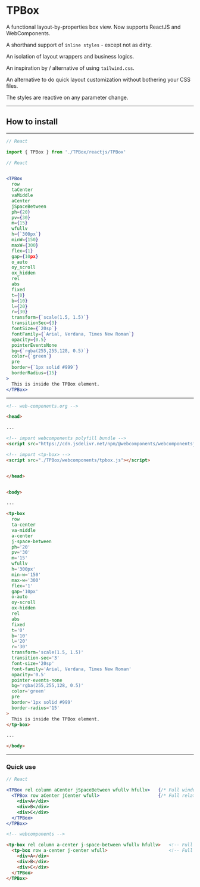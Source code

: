# TPBox

A functional layout-by-properties box view. Now supports ReactJS and WebComponents.

A shorthand support of `inline styles` - except not as dirty.

An isolation of layout wrappers and business logics.

An inspiration by / alternative of using `tailwind.css`.

An alternative to do quick layout customization without bothering your CSS files.

The styles are reactive on any parameter change.

----

## How to install

----

```jsx
// React

import { TPBox } from './TPBox/reactjs/TPBox'
```

```jsx
// React


<TPBox
  row
  taCenter
  vaMiddle
  aCenter
  jSpaceBetween
  ph={20}
  pv={30}
  m={15}
  wfullv
  h={`300px`}
  minW={150}
  maxW={300}
  flex={1}
  gap={10px}
  o_auto
  oy_scroll
  ox_hidden
  rel
  abs
  fixed
  t={0}
  b={10}
  l={20}
  r={30}
  transform={`scale(1.5, 1.5)`}
  transitionSec={3}
  fontSize={`20sp`}
  fontFamily={`Arial, Verdana, Times New Roman`}
  opacity={0.5}
  pointerEventsNone
  bg={`rgba(255,255,128, 0.5)`}
  color={`green`}
  pre
  border={`1px solid #999`}
  borderRadius={15}
>
  This is inside the TPBox element.
</TPBox>


```


----

```html
<!-- web-components.org -->

<head>

...

<!-- import webcomponents polyfill bundle -->
<script src="https://cdn.jsdelivr.net/npm/@webcomponents/webcomponentsjs@2.8.0/webcomponents-loader.min.js"></script>

<!-- import <tp-box> -->
<script src="./TPBox/webcomponents/tpbox.js"></script>


</head>


<body>

...

<tp-box
  row
  ta-center
  va-middle
  a-center
  j-space-between
  ph='20'
  pv='30'
  m='15'
  wfullv
  h='300px'
  min-w='150'
  max-w='300'
  flex='1'
  gap='10px'
  o-auto
  oy-scroll
  ox-hidden
  rel
  abs
  fixed
  t='0'
  b='10'
  l='20'
  r='30'
  transform='scale(1.5, 1.5)'
  transition-sec='3'
  font-size='20sp'
  font-family='Arial, Verdana, Times New Roman'
  opacity='0.5'
  pointer-events-none
  bg='rgba(255,255,128, 0.5)'
  color='green'
  pre
  border='1px solid #999'
  border-radius='15' 
>
  This is inside the TPBox element.
</tp-box>

...

</body>

```

----

### Quick use

```jsx
// React

<TPBox rel column aCenter jSpaceBetween wfullv hfullv>   {/* Full window screen size, flex column, align items center, justify contents space-between, position relative */}
  <TPBox row aCenter jCenter wfull>                      {/* Full relative width, flex row, align items center, justify contents center */}
    <div>A</div>
    <div>B</div>
    <div>C</div>
  </TPBox>
</TPBox>
```

```html
<!-- webcomponents -->

<tp-box rel column a-center j-space-between wfullv hfullv>   <!-- Full window screen size, flex column, align items center, justify contents space-between, position relative -->
  <tp-box row a-center j-center wfull>                       <!-- Full relative width, flex row, align items center, justify contents center -->
    <div>A</div>
    <div>B</div>
    <div>C</div>
  </TPBox>
</TPBox>
```





